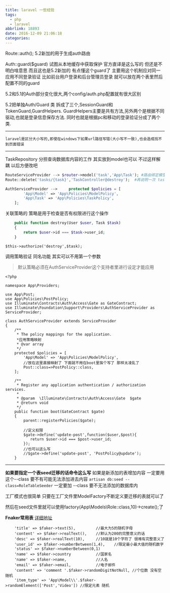 ```yaml
---
title: laravel 一些经验
tags:
  - php
  - laravel
abbrlink: 18893
date: 2016-12-09 21:06:18
categories:
---
```


Route::auth(); 5.2新加的用于生成auth路由

Auth::guard($guard) 试图从本地缓存中获取保护 官方直译是这么写的 但还是不明白啥意思 而且这也是5.2新加的
有点懂这个guard了 主要用这个机制应对同一应用不同登录验证 比如前台用户登录和后台管理员登录 就可以放在两个表里然后配置不同的guard

5.2和5.1的Auth部分变化很大,两个config/auth.php配置就有很大区别

5.2把单独Auth/Guard 类 拆成了三个,SessionGuard和TokenGuard,GuardHelpers.
GuardHelpers主要是共有方法,另外两个是根据不同驱动,也就是登录信息保存方法.
同时也就是根据pc和移动的登录验证分成了两个类.


---

    laravel是区分大小写的,即使在windows下如果url路径写错(大小写不一致),也会造成找不到页面错误

----

TaskRepository 分担查询数据库内容的工作 其实放到model也可以 不过这样解耦 以后方便改吧

```php
RouteServiceProvider --> $router->model('task','App\Task'); #路由绑定模型 还得需要前边 路由的配合
Route::delete('tasks/{task}','TaskController@destroy');  #再说明一次 task是指第一个参数 也就是起得名字

AuthServiceProvider -->     protected $policies = [
        'App\Model' => 'App\Policies\ModelPolicy',
        'App\Task' => 'App\Policies\TaskPolicy',
    ];
```

关联策略的 策略是用于检查是否有权限进行这个操作
```php
    public function destroy(User $user, Task $task)
    {
        return $user->id === $task->user_id;
    }
```
```
$this->authorize('destroy',$task);
```
调用策略验证  同名功能 其实可以不用第一个参数
> 默认策略必须在AuthServiceProvider这个支持者里进行设定才能应用
```
<?php

namespace App\Providers;

use App\Post;
use App\Policies\PostPolicy;
use Illuminate\Contracts\Auth\Access\Gate as GateContract;
use Illuminate\Foundation\Support\Providers\AuthServiceProvider as ServiceProvider;

class AuthServiceProvider extends ServiceProvider
{
    /**
     * The policy mappings for the application.
     *应用策略映射
     * @var array
     */
    protected $policies = [
        'App\Model' => 'App\Policies\ModelPolicy',
        //放在这里直接映射了 下面就不用在boot里挨个写了 那样太凌乱了
        Post::class=>PostPolicy::class,
    ];

    /**
     * Register any application authentication / authorization services.
     *
     * @param  \Illuminate\Contracts\Auth\Access\Gate  $gate
     * @return void
     */
    public function boot(GateContract $gate)
    {
        parent::registerPolicies($gate);

        //定义权限
        $gate->define('update-post',function($user,$post){
           return $user->id === $post->user_id;
        });
        //也可以这么写
        //$gate->define('update-post', 'PostPolicy@update');
    }
```
<!--more-->
-----

**如果要指定一个表seed迁移的话命令这么写**
如果是新添加的表增加内容 一定要用这个--class 要不有可能无法添加进去内容
`artisan db:seed --class=RoleTableSeeder`
一定要加 --class 要不无法添加的数据库内

工厂模式也很简单 只要在工厂文件里ModelFactory不断定义要迁移的表就可以了

然后在seed文件里就可以使用factory(App\Models\Role::class,10)->create();了


**Fnaker常用表**
[详细地址](https://github.com/fzaninotto/Faker)
```
    'title' => $faker->text(5),         //最大为5的随机字母
    'content' => $faker->realText(),    //默认为200的完整意义的话
    'desc' => $faker->realText(10),     //10就是10个字符了 很难有完整意义了
    'user_id' => $faker->numberBetween(1,4),    //限定最小最大值的随机数字
    'status' => $faker->numberBetween(0,1)
    'name' => $faker->country           //国家名
    'name' => $faker->name,             //人名
    'email' => $faker->email,           //电子邮件
    'content' => 'comment '.$faker->randomDigitNotNull, //个位数 没有空 随机
    'item_type' => 'App\Model\\'.$faker->randomElement(['Post','Video']) //限定元素 随机
```

